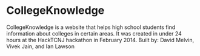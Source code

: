 CollegeKnowledge
===================

CollegeKnowledge is a website that helps high school students find information about colleges in certain areas. 
It was created in under 24 hours at the HackTCNJ hackathon in February 2014.
Built by: David Melvin, Vivek Jain, and Ian Lawson
